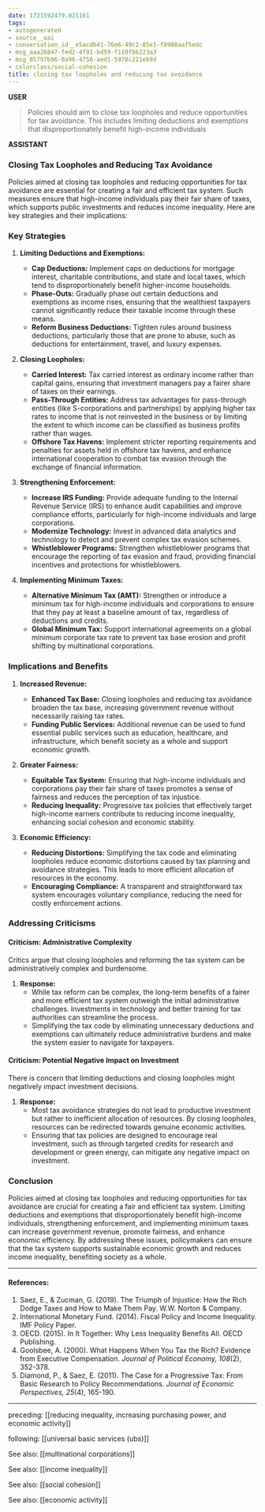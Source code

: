 ```yaml
---
date: 1721592479.021161
tags:
- autogenerated
- source__oai
- conversation_id__e5acdb41-76e6-49c2-85e1-f8988aaf5edc
- msg_aaa26847-fed2-4f91-bd59-f110f86223a3
- msg_05797b96-0a96-4756-aed1-5978c221eb9d
- colorclass/social-cohesion
title: closing tax loopholes and reducing tax avoidance
---
```


**USER**

> Policies should aim to close tax loopholes and reduce opportunities for tax avoidance. This includes limiting deductions and exemptions that disproportionately benefit high-income individuals


**ASSISTANT**

### Closing Tax Loopholes and Reducing Tax Avoidance

Policies aimed at closing tax loopholes and reducing opportunities for tax avoidance are essential for creating a fair and efficient tax system. Such measures ensure that high-income individuals pay their fair share of taxes, which supports public investments and reduces income inequality. Here are key strategies and their implications:

### Key Strategies

1. **Limiting Deductions and Exemptions:**
   - **Cap Deductions:** Implement caps on deductions for mortgage interest, charitable contributions, and state and local taxes, which tend to disproportionately benefit higher-income households.
   - **Phase-Outs:** Gradually phase out certain deductions and exemptions as income rises, ensuring that the wealthiest taxpayers cannot significantly reduce their taxable income through these means.
   - **Reform Business Deductions:** Tighten rules around business deductions, particularly those that are prone to abuse, such as deductions for entertainment, travel, and luxury expenses.

2. **Closing Loopholes:**
   - **Carried Interest:** Tax carried interest as ordinary income rather than capital gains, ensuring that investment managers pay a fairer share of taxes on their earnings.
   - **Pass-Through Entities:** Address tax advantages for pass-through entities (like S-corporations and partnerships) by applying higher tax rates to income that is not reinvested in the business or by limiting the extent to which income can be classified as business profits rather than wages.
   - **Offshore Tax Havens:** Implement stricter reporting requirements and penalties for assets held in offshore tax havens, and enhance international cooperation to combat tax evasion through the exchange of financial information.

3. **Strengthening Enforcement:**
   - **Increase IRS Funding:** Provide adequate funding to the Internal Revenue Service (IRS) to enhance audit capabilities and improve compliance efforts, particularly for high-income individuals and large corporations.
   - **Modernize Technology:** Invest in advanced data analytics and technology to detect and prevent complex tax evasion schemes.
   - **Whistleblower Programs:** Strengthen whistleblower programs that encourage the reporting of tax evasion and fraud, providing financial incentives and protections for whistleblowers.

4. **Implementing Minimum Taxes:**
   - **Alternative Minimum Tax (AMT):** Strengthen or introduce a minimum tax for high-income individuals and corporations to ensure that they pay at least a baseline amount of tax, regardless of deductions and credits.
   - **Global Minimum Tax:** Support international agreements on a global minimum corporate tax rate to prevent tax base erosion and profit shifting by multinational corporations.

### Implications and Benefits

1. **Increased Revenue:**
   - **Enhanced Tax Base:** Closing loopholes and reducing tax avoidance broaden the tax base, increasing government revenue without necessarily raising tax rates.
   - **Funding Public Services:** Additional revenue can be used to fund essential public services such as education, healthcare, and infrastructure, which benefit society as a whole and support economic growth.

2. **Greater Fairness:**
   - **Equitable Tax System:** Ensuring that high-income individuals and corporations pay their fair share of taxes promotes a sense of fairness and reduces the perception of tax injustice.
   - **Reducing Inequality:** Progressive tax policies that effectively target high-income earners contribute to reducing income inequality, enhancing social cohesion and economic stability.

3. **Economic Efficiency:**
   - **Reducing Distortions:** Simplifying the tax code and eliminating loopholes reduce economic distortions caused by tax planning and avoidance strategies. This leads to more efficient allocation of resources in the economy.
   - **Encouraging Compliance:** A transparent and straightforward tax system encourages voluntary compliance, reducing the need for costly enforcement actions.

### Addressing Criticisms

#### Criticism: Administrative Complexity

Critics argue that closing loopholes and reforming the tax system can be administratively complex and burdensome.

1. **Response:**
   - While tax reform can be complex, the long-term benefits of a fairer and more efficient tax system outweigh the initial administrative challenges. Investments in technology and better training for tax authorities can streamline the process.
   - Simplifying the tax code by eliminating unnecessary deductions and exemptions can ultimately reduce administrative burdens and make the system easier to navigate for taxpayers.

#### Criticism: Potential Negative Impact on Investment

There is concern that limiting deductions and closing loopholes might negatively impact investment decisions.

1. **Response:**
   - Most tax avoidance strategies do not lead to productive investment but rather to inefficient allocation of resources. By closing loopholes, resources can be redirected towards genuine economic activities.
   - Ensuring that tax policies are designed to encourage real investment, such as through targeted credits for research and development or green energy, can mitigate any negative impact on investment.

### Conclusion

Policies aimed at closing tax loopholes and reducing opportunities for tax avoidance are crucial for creating a fair and efficient tax system. Limiting deductions and exemptions that disproportionately benefit high-income individuals, strengthening enforcement, and implementing minimum taxes can increase government revenue, promote fairness, and enhance economic efficiency. By addressing these issues, policymakers can ensure that the tax system supports sustainable economic growth and reduces income inequality, benefiting society as a whole.

---

#### References:

1. Saez, E., & Zucman, G. (2019). The Triumph of Injustice: How the Rich Dodge Taxes and How to Make Them Pay. W.W. Norton & Company.
2. International Monetary Fund. (2014). Fiscal Policy and Income Inequality. IMF Policy Paper.
3. OECD. (2015). In It Together: Why Less Inequality Benefits All. OECD Publishing.
4. Goolsbee, A. (2000). What Happens When You Tax the Rich? Evidence from Executive Compensation. *Journal of Political Economy, 108*(2), 352-378.
5. Diamond, P., & Saez, E. (2011). The Case for a Progressive Tax: From Basic Research to Policy Recommendations. *Journal of Economic Perspectives, 25*(4), 165-190.


---

preceding: [[reducing inequality, increasing purchasing power, and economic activity]]  


following: [[universal basic services (ubs)]]

See also: [[multinational corporations]]


See also: [[income inequality]]


See also: [[social cohesion]]


See also: [[economic activity]]